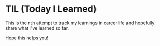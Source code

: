 # TIL (Today I Learned)

This is the nth attempt to track my learnings in career life and hopefully share what I've learned so far.

Hope this helps you!
